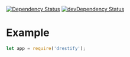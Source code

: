 [![Dependency Status](https://david-dm.org/dnode/drestify.svg)](https://david-dm.org/dnode/drestify)
[![devDependency Status](https://david-dm.org/dnode/drestify/dev-status.svg)](https://david-dm.org/dnode/drestify#info=devDependencies)

# Example
```javascript
let app = require('drestify');
```
